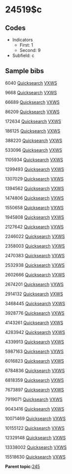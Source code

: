 # 24519$c

## Codes

-   Indicators
    -   First: 1
    -   Second: 9
-   Subfield: c

## Sample bibs

6040 [Quicksearch](https://search.library.yale.edu/catalog/6040) [VXWS](http://prodorbis.library.yale.edu:7014/vxws/GetHoldingsService?bibId=6040)

9668 [Quicksearch](https://search.library.yale.edu/catalog/9668) [VXWS](http://prodorbis.library.yale.edu:7014/vxws/GetHoldingsService?bibId=9668)

66689 [Quicksearch](https://search.library.yale.edu/catalog/66689) [VXWS](http://prodorbis.library.yale.edu:7014/vxws/GetHoldingsService?bibId=66689)

86209 [Quicksearch](https://search.library.yale.edu/catalog/86209) [VXWS](http://prodorbis.library.yale.edu:7014/vxws/GetHoldingsService?bibId=86209)

172634 [Quicksearch](https://search.library.yale.edu/catalog/172634) [VXWS](http://prodorbis.library.yale.edu:7014/vxws/GetHoldingsService?bibId=172634)

186125 [Quicksearch](https://search.library.yale.edu/catalog/186125) [VXWS](http://prodorbis.library.yale.edu:7014/vxws/GetHoldingsService?bibId=186125)

388220 [Quicksearch](https://search.library.yale.edu/catalog/388220) [VXWS](http://prodorbis.library.yale.edu:7014/vxws/GetHoldingsService?bibId=388220)

533096 [Quicksearch](https://search.library.yale.edu/catalog/533096) [VXWS](http://prodorbis.library.yale.edu:7014/vxws/GetHoldingsService?bibId=533096)

1105934 [Quicksearch](https://search.library.yale.edu/catalog/1105934) [VXWS](http://prodorbis.library.yale.edu:7014/vxws/GetHoldingsService?bibId=1105934)

1299493 [Quicksearch](https://search.library.yale.edu/catalog/1299493) [VXWS](http://prodorbis.library.yale.edu:7014/vxws/GetHoldingsService?bibId=1299493)

1307029 [Quicksearch](https://search.library.yale.edu/catalog/1307029) [VXWS](http://prodorbis.library.yale.edu:7014/vxws/GetHoldingsService?bibId=1307029)

1394562 [Quicksearch](https://search.library.yale.edu/catalog/1394562) [VXWS](http://prodorbis.library.yale.edu:7014/vxws/GetHoldingsService?bibId=1394562)

1474806 [Quicksearch](https://search.library.yale.edu/catalog/1474806) [VXWS](http://prodorbis.library.yale.edu:7014/vxws/GetHoldingsService?bibId=1474806)

1550658 [Quicksearch](https://search.library.yale.edu/catalog/1550658) [VXWS](http://prodorbis.library.yale.edu:7014/vxws/GetHoldingsService?bibId=1550658)

1945808 [Quicksearch](https://search.library.yale.edu/catalog/1945808) [VXWS](http://prodorbis.library.yale.edu:7014/vxws/GetHoldingsService?bibId=1945808)

2127642 [Quicksearch](https://search.library.yale.edu/catalog/2127642) [VXWS](http://prodorbis.library.yale.edu:7014/vxws/GetHoldingsService?bibId=2127642)

2246022 [Quicksearch](https://search.library.yale.edu/catalog/2246022) [VXWS](http://prodorbis.library.yale.edu:7014/vxws/GetHoldingsService?bibId=2246022)

2358003 [Quicksearch](https://search.library.yale.edu/catalog/2358003) [VXWS](http://prodorbis.library.yale.edu:7014/vxws/GetHoldingsService?bibId=2358003)

2470383 [Quicksearch](https://search.library.yale.edu/catalog/2470383) [VXWS](http://prodorbis.library.yale.edu:7014/vxws/GetHoldingsService?bibId=2470383)

2532938 [Quicksearch](https://search.library.yale.edu/catalog/2532938) [VXWS](http://prodorbis.library.yale.edu:7014/vxws/GetHoldingsService?bibId=2532938)

2602666 [Quicksearch](https://search.library.yale.edu/catalog/2602666) [VXWS](http://prodorbis.library.yale.edu:7014/vxws/GetHoldingsService?bibId=2602666)

2674201 [Quicksearch](https://search.library.yale.edu/catalog/2674201) [VXWS](http://prodorbis.library.yale.edu:7014/vxws/GetHoldingsService?bibId=2674201)

2914132 [Quicksearch](https://search.library.yale.edu/catalog/2914132) [VXWS](http://prodorbis.library.yale.edu:7014/vxws/GetHoldingsService?bibId=2914132)

3468445 [Quicksearch](https://search.library.yale.edu/catalog/3468445) [VXWS](http://prodorbis.library.yale.edu:7014/vxws/GetHoldingsService?bibId=3468445)

3928776 [Quicksearch](https://search.library.yale.edu/catalog/3928776) [VXWS](http://prodorbis.library.yale.edu:7014/vxws/GetHoldingsService?bibId=3928776)

4143261 [Quicksearch](https://search.library.yale.edu/catalog/4143261) [VXWS](http://prodorbis.library.yale.edu:7014/vxws/GetHoldingsService?bibId=4143261)

4283942 [Quicksearch](https://search.library.yale.edu/catalog/4283942) [VXWS](http://prodorbis.library.yale.edu:7014/vxws/GetHoldingsService?bibId=4283942)

4339913 [Quicksearch](https://search.library.yale.edu/catalog/4339913) [VXWS](http://prodorbis.library.yale.edu:7014/vxws/GetHoldingsService?bibId=4339913)

5987163 [Quicksearch](https://search.library.yale.edu/catalog/5987163) [VXWS](http://prodorbis.library.yale.edu:7014/vxws/GetHoldingsService?bibId=5987163)

6016823 [Quicksearch](https://search.library.yale.edu/catalog/6016823) [VXWS](http://prodorbis.library.yale.edu:7014/vxws/GetHoldingsService?bibId=6016823)

6784836 [Quicksearch](https://search.library.yale.edu/catalog/6784836) [VXWS](http://prodorbis.library.yale.edu:7014/vxws/GetHoldingsService?bibId=6784836)

6818359 [Quicksearch](https://search.library.yale.edu/catalog/6818359) [VXWS](http://prodorbis.library.yale.edu:7014/vxws/GetHoldingsService?bibId=6818359)

7673897 [Quicksearch](https://search.library.yale.edu/catalog/7673897) [VXWS](http://prodorbis.library.yale.edu:7014/vxws/GetHoldingsService?bibId=7673897)

7919071 [Quicksearch](https://search.library.yale.edu/catalog/7919071) [VXWS](http://prodorbis.library.yale.edu:7014/vxws/GetHoldingsService?bibId=7919071)

9043416 [Quicksearch](https://search.library.yale.edu/catalog/9043416) [VXWS](http://prodorbis.library.yale.edu:7014/vxws/GetHoldingsService?bibId=9043416)

10071469 [Quicksearch](https://search.library.yale.edu/catalog/10071469) [VXWS](http://prodorbis.library.yale.edu:7014/vxws/GetHoldingsService?bibId=10071469)

10155122 [Quicksearch](https://search.library.yale.edu/catalog/10155122) [VXWS](http://prodorbis.library.yale.edu:7014/vxws/GetHoldingsService?bibId=10155122)

12329148 [Quicksearch](https://search.library.yale.edu/catalog/12329148) [VXWS](http://prodorbis.library.yale.edu:7014/vxws/GetHoldingsService?bibId=12329148)

13338002 [Quicksearch](https://search.library.yale.edu/catalog/13338002) [VXWS](http://prodorbis.library.yale.edu:7014/vxws/GetHoldingsService?bibId=13338002)

15518630 [Quicksearch](https://search.library.yale.edu/catalog/15518630) [VXWS](http://prodorbis.library.yale.edu:7014/vxws/GetHoldingsService?bibId=15518630)

**Parent topic:**[245](../../tags/245/245.md)

